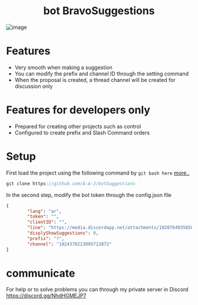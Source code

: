 <h1 align="center">
   bot BravoSuggestions
</h1>

![image](https://user-images.githubusercontent.com/52822865/199390463-71972180-41fa-4403-a076-227c5070f208.png)


# Features
- Very smooth when making a suggestion
- You can modify the prefix and channel ID through the setting command
- When the proposal is created, a thread channel will be created for discussion only


# Features for developers only
- Prepared for creating other projects such as control
- Configured to create prefix and Slash Command orders


# Setup
First load the project using the following command by `git bash here` [more..](https://git-scm.com/doc)
```js
git clone https://github.com/A-A-J/botSuggestions
```


In the second step, modify the bot token through the config.json file
```json
{
        "lang": "ar",
        "token": "",
        "clientID": "",
        "line": "https://media.discordapp.net/attachments/1020764935858430052/1021169821808865310/line_server_bravo.png",
        "displyShowSuggestions": 0,
        "prefix": "?",
        "channel": "1024378223095713872"
}
```


# communicate
For help or to solve problems you can through my private server in Discord
https://discord.gg/NhdHGMEJP7
